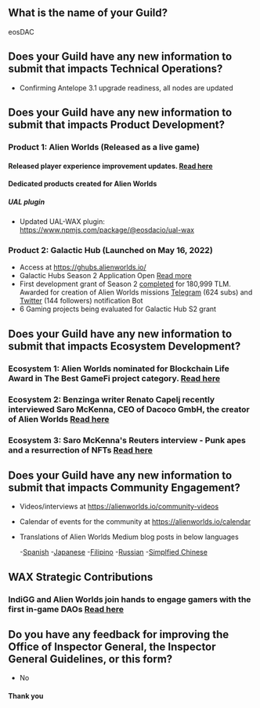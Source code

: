 ## What is the name of your Guild?

eosDAC

## Does your Guild have any new information to submit that impacts Technical Operations?
- Confirming Antelope 3.1 upgrade readiness, all nodes are updated

## Does your Guild have any new information to submit that impacts Product Development?

### Product 1: Alien Worlds (Released as a live game)


#### Released player experience improvement updates. [Read here](https://alienworlds.medium.com/player-experience-improvements-release-1-2-3-1-2-4-b392ffdcd80d)

#### Dedicated products created for Alien Worlds

##### UAL plugin

- Updated UAL-WAX plugin: https://www.npmjs.com/package/@eosdacio/ual-wax


### Product 2: Galactic Hub (Launched on May 16, 2022)
- Access at https://ghubs.alienworlds.io/
- Galactic Hubs Season 2 Application Open [Read more](https://alienworlds.medium.com/galactic-hubs-reopens-grant-program-46085b703105)
- First development grant of Season 2 [completed](https://medium.com/@nick_14328/alien-worlds-mission-notifications-are-back-8e9ea1959afd) for 180,999 TLM. Awarded for creation of Alien Worlds missions [Telegram](https://t.me/AlienWorldsMissionNotifications) (624 subs) and [Twitter](https://twitter.com/AWMissionBot) (144 followers) notification Bot
- 6 Gaming projects being evaluated for Galactic Hub S2 grant


## Does your Guild have any new information to submit that impacts Ecosystem Development?

### Ecosystem 1: Alien Worlds nominated for Blockchain Life Award in The Best GameFi project category. [Read here](https://blockchain-life.com/asia/en/awards/)
### Ecosystem 2: Benzinga writer Renato Capelj recently interviewed Saro McKenna, CEO of Dacoco GmbH, the creator of Alien Worlds [Read here](https://www.benzinga.com/news/23/01/30576569/davos-2023-metaverse-economies-are-a-testbed-for-entrepreneurs-dacoco-ceo-says)
### Ecosystem 3: Saro McKenna's Reuters interview - Punk apes and a resurrection of NFTs [Read here](https://www.reuters.com/technology/cryptoverse-punk-apes-resurrection-nfts-2023-02-14/)

## Does your Guild have any new information to submit that impacts Community Engagement?
- Videos/interviews at https://alienworlds.io/community-videos
- Calendar of events for the community at https://alienworlds.io/calendar
- Translations of Alien Worlds Medium blog posts in below languages

	-[Spanish](https://medium.com/alien-worlds-es)
	-[Japanese](https://medium.com/alien-worlds-jp)
	-[Filipino](https://medium.com/alien-worlds-ph)
	-[Russian](https://medium.com/alien-worlds-ru)
	-[Simplfied Chinese](https://medium.com/alien-worlds-zh)

## WAX Strategic Contributions 
### IndiGG and Alien Worlds join hands to engage gamers with the first in-game DAOs [Read here](https://indigg.substack.com/p/indigg-and-alien-worlds-join-hands)

## Do you have any feedback for improving the Office of Inspector General, the Inspector General Guidelines, or this form?
- No

#### Thank you


                                                                                                                                                                                                                                                                                                                                                             